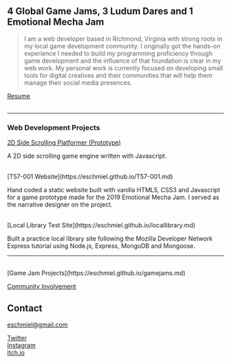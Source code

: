 ## 4 Global Game Jams, 3 Ludum Dares and 1 Emotional Mecha Jam

>I am a web developer based in Richmond, Virginia with strong roots in my local game development community. I originally got the hands-on experience I needed to build my programming proficiency through game development and the influence of that foundation is clear in my web work. My personal work is currently focused on developing small tools for digital creatives and their communities that will help them manage their social media presences.

[Resume](https://docs.google.com/document/d/1OuwOtyjwbzjyGBcxnRT7GuB5rxR4bMZU5Pd5HBFlUKA/edit?usp=sharing)
<br/>
<br/>

---

### Web Development Projects

[2D Side Scrolling Platformer (Prototype)](https://eschmiel.github.io/bitmelo.md)

A 2D side scrolling game engine written with Javascript.

<br/>
[T57-001 Website](https://eschmiel.github.io/T57-001.md)

Hand coded a static website built with vanilla HTML5, CSS3 and Javascript for a game prototype made for the 2019 Emotional Mecha Jam. I served as the narrative designer on the project.

<br/>
[Local Library Test Site](https://eschmiel.github.io/locallibrary.md)

Built a practice local library site following the Mozilla Developer Network Express tutorial using Node.js, Express, MongoDB and Mongoose.
<br/>

---

<br/>
[Game Jam Projects](https://eschmiel.github.io/gamejams.md)

[Community Involvement](https://eschmiel.github.io/community.md)

## Contact
[eschmiel@gmail.com](eschmiel@gmail.com)

[Twitter](www.twitter.com/eschmiel)
<br/>
[Instagram](www.instagram.com/eric_schmiel)
<br/>
[Itch.io](https://eschmiel.itch.io/)
